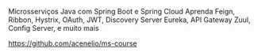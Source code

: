Microsserviços Java com Spring Boot e Spring Cloud
Aprenda Feign, Ribbon, Hystrix, OAuth, JWT, Discovery Server Eureka, API Gateway Zuul, Config Server, e muito mais

https://github.com/acenelio/ms-course
